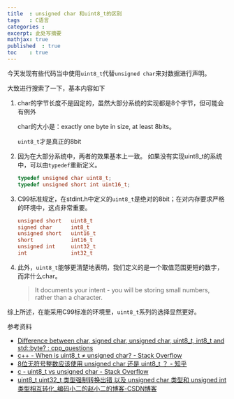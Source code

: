 ```yaml
---
title  : unsigned char 和uint8_t的区别
tags   : C语言
categories : 
excerpt: 此处写摘要
mathjax: true
published  : true 
toc    : true
---
```



今天发现有些代码当中使用`uint8_t`代替`unsigned char`来对数据进行声明。

大致进行搜索了一下，基本内容如下


1. char的字节长度不是固定的，虽然大部分系统的实现都是8个字节，但可能会有例外

    char的大小是：exactly one byte in size, at least 8bits。

    `uint8_t`才是真正的8bit

2. 因为在大部分系统中，两者的效果基本上一致。 如果没有实现uint8_t的系统中，可以由`typedef`重新定义。

    ```c
    typedef unsigned char uint8_t;
    typedef unsigned short int uint16_t;
    ```

3. C99标准规定，在stdint.h中定义的`uint8_t`是绝对的8bit；在对内存要求严格的环境中，这点非常重要。 

    ```c
    unsigned short   uint8_t 
    signed char      int8_t 
    unsigned short   uint16_t
    short            int16_t 
    unsigned int     uint32_t
    int              int32_t
    ```

4. 此外，`uint8_t`能够更清楚地表明，我们定义的是一个取值范围更短的数字，而非什么char。

    > It documents your intent - you will be storing small numbers, rather than a character.

综上所述，在能采用C99标准的环境里，`uint8_t`系列的选择显然更好。

参考资料

- [Difference between char, signed char, unsigned char, uint8_t, int8_t and std::byte? : cpp_questions](https://www.reddit.com/r/cpp_questions/comments/q7mgpa/difference_between_char_signed_char_unsigned_char/)
- [c++ - When is uint8_t ≠ unsigned char? - Stack Overflow](https://stackoverflow.com/questions/16138237/when-is-uint8-t-%E2%89%A0-unsigned-char)
- [8位无符号整数应该使用 unsigned char 还是 uint8_t ？ - 知乎](https://www.zhihu.com/question/27812097)
- [c - uint8_t vs unsigned char - Stack Overflow](https://stackoverflow.com/questions/1725855/uint8-t-vs-unsigned-char)
- [uint8_t uint32_t 类型强制转换出错 以及 unsigned char 类型和 unsigned int 类型相互转化_编码小二的赵小二的博客-CSDN博客](https://blog.csdn.net/fightingboom/article/details/102730040)
